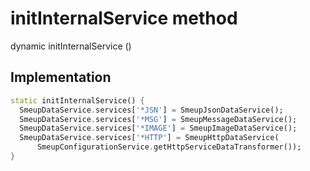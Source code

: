 


# initInternalService method








dynamic initInternalService
()








## Implementation

```dart
static initInternalService() {
  SmeupDataService.services['*JSN'] = SmeupJsonDataService();
  SmeupDataService.services['*MSG'] = SmeupMessageDataService();
  SmeupDataService.services['*IMAGE'] = SmeupImageDataService();
  SmeupDataService.services['*HTTP'] = SmeupHttpDataService(
      SmeupConfigurationService.getHttpServiceDataTransformer());
}
```







